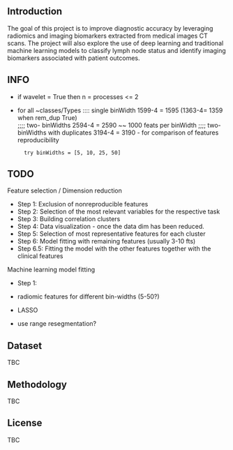 ## Introduction
The goal of this project is to improve diagnostic accuracy by leveraging radiomics and imaging biomarkers extracted from medical images CT scans. The project will also explore the use of deep learning and traditional machine learning models to classify lymph node status and identify imaging biomarkers associated with patient outcomes.

## INFO
- if wavelet = True then n = processes <= 2

- for all ~classes/Types
        :::: single binWidth 1599-4 = 1595 (1363-4= 1359 when rem_dup True)    
        ;;;; two- binWidths 2594-4 = 2590 ~~ 1000 feats per binWidth
        ;;;; two- binWidths with duplicates 3194-4 = 3190 - for comparison of features reproducibility
        

        try binWidths = [5, 10, 25, 50]


## TODO

Feature selection / Dimension reduction
- Step 1: Exclusion of nonreproducible features
- Step 2: Selection of the most relevant variables for the respective task
- Step 3: Building correlation clusters
- Step 4: Data visualization - once the data dim has been reduced.
- Step 5: Selection of most representative features for each cluster
- Step 6: Model fitting with remaining features (usually 3-10 fts)
- Step 6.5: Fitting the model with the other features together with the clinical features

Machine learning model fitting
- Step 1:


- radiomic features for different bin-widths (5-50?)
- LASSO 
- use range resegmentation?


## Dataset
TBC

## Methodology
TBC

## License
TBC




